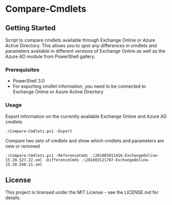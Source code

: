 # Compare-Cmdlets

## Getting Started

Script to compare cmdlets available through Exchange Online or Azure Active Directory.
This allows you to spot any differences in cmdlets and parameters available in different
versions of Exchange Online as well as the Azure AD module from PowerShell gallery.

### Prerequisites

* PowerShell 3.0
* For exporting cmdlet information, you need to be connected to Exchange Online or Azure Active Directory

### Usage

Export information on the currently available Exchange Online and Azure AD cmdlets
```
.\Compare-Cmdlets.ps1 -Export
```

Compare two sets of cmdlets and show which cmdlets and parameters are new or removed
```
.\Compare-Cmdlets.ps1 -ReferenceCmds .\201803011416-ExchangeOnline-15.20.527.22.xml -DifferenceCmds .\201803121707-ExchangeOnline-15.20.548.21.xml
```

## License

This project is licensed under the MIT License - see the LICENSE.md for details.

